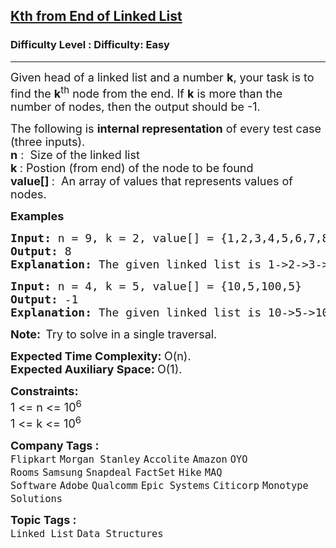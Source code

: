 <h2><a href="https://www.geeksforgeeks.org/problems/nth-node-from-end-of-linked-list/1?page=1&difficulty=School,Easy&sortBy=submissions">Kth from End of Linked List</a></h2><h3>Difficulty Level : Difficulty: Easy</h3><hr><div class="problems_problem_content__Xm_eO"><div id=":po" class="ajy" tabindex="0" role="button" aria-haspopup="true" data-tooltip="Show details" aria-label="Show details"><img class="ajz" src="https://mail.google.com/mail/u/0/images/cleardot.gif" alt=""><span style="font-size: 18px;">Given head of a linked list and a number <strong>k</strong>, your task is to find the <strong>k</strong><sup>th</sup> node from the end. If <strong>k</strong> is more than the number of nodes, then the output should be -1. <br></span></div>
<div dir="ltr">
<p><span style="font-size: 18px;">The following is <strong>internal representation</strong> of every test case (</span><span style="font-size: 18px;">three inputs). <br></span><span style="font-size: 18px;"><strong>n</strong> :&nbsp; Size of the linked list<br><strong>k </strong>: Postion (from end) of the node to be found<br></span><strong><span style="font-size: 18px;">value[] </span></strong><span style="font-size: 18px;">:&nbsp; An array of values that represents values of nodes.</span></p>
<p><strong><span style="font-size: 18px;">Examples<br></span></strong></p>
<pre><strong><span style="font-size: 18px;">Input: </span></strong><span style="font-size: 18px;">n = 9, k = 2, value[] = {1,2,3,4,5,6,7,8,9}
<strong>Output: </strong>8<strong>
Explanation: </strong>The given linked list is </span><span style="font-size: 18px;">1-&gt;2-&gt;3-&gt;4-&gt;5-&gt;6-&gt;7-&gt;8-&gt;9. The </span><span style="font-size: 18px;">2nd node from end is 8.&nbsp; </span>
</pre>
<pre><strong><span style="font-size: 18px;">Input: </span></strong><span style="font-size: 18px;">n = 4, k = 5, value[] = {10,5,100,5}
<strong>Output: </strong>-1<strong>
Explanation: </strong>The given linked list is </span><span style="font-size: 18px;">10-&gt;5-&gt;100-&gt;5</span><span style="font-size: 18px;">. Since 'k' is more than the number of nodes, the output is -1.</span></pre>
<p><span style="font-size: 18px;"><strong>Note:&nbsp; </strong>Try to solve in a single traversal.</span></p>
<p><span style="font-size: 18px;"><strong>Expected Time Complexity:&nbsp;</strong>O(n).<br><strong>Expected Auxiliary Space:&nbsp;</strong>O(1).</span></p>
<p><span style="font-size: 18px;"><strong>Constraints:</strong><br>1 &lt;= n &lt;= 10<sup>6</sup><br>1 &lt;= k &lt;= 10<sup>6</sup></span></p>
</div></div><p><span style=font-size:18px><strong>Company Tags : </strong><br><code>Flipkart</code>&nbsp;<code>Morgan Stanley</code>&nbsp;<code>Accolite</code>&nbsp;<code>Amazon</code>&nbsp;<code>OYO Rooms</code>&nbsp;<code>Samsung</code>&nbsp;<code>Snapdeal</code>&nbsp;<code>FactSet</code>&nbsp;<code>Hike</code>&nbsp;<code>MAQ Software</code>&nbsp;<code>Adobe</code>&nbsp;<code>Qualcomm</code>&nbsp;<code>Epic Systems</code>&nbsp;<code>Citicorp</code>&nbsp;<code>Monotype Solutions</code>&nbsp;<br><p><span style=font-size:18px><strong>Topic Tags : </strong><br><code>Linked List</code>&nbsp;<code>Data Structures</code>&nbsp;
